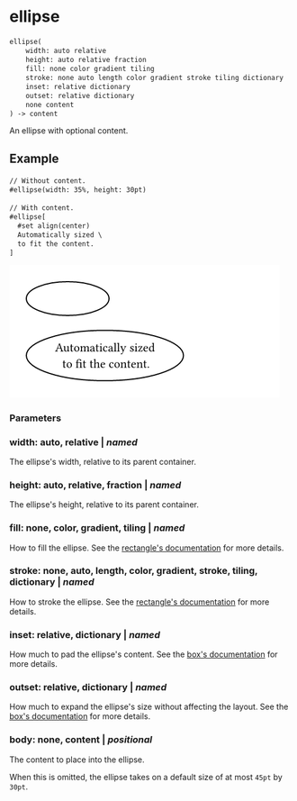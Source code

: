 
# ellipse

```
ellipse(
    width: auto relative
    height: auto relative fraction
    fill: none color gradient tiling
    stroke: none auto length color gradient stroke tiling dictionary
    inset: relative dictionary
    outset: relative dictionary
    none content
) -> content
```
An ellipse with optional content.

## Example

<div class="previewed-code">

    // Without content.
    #ellipse(width: 35%, height: 30pt)

    // With content.
    #ellipse[
      #set align(center)
      Automatically sized \
      to fit the content.
    ]

<div class="preview">

![Preview](/assets/bb7e4b149327d0b0cbc5406a39d8e6be.png)

</div>

</div>


### Parameters


### width: auto, relative | _named_

The ellipse's width, relative to its parent container.


### height: auto, relative, fraction | _named_

The ellipse's height, relative to its parent container.


### fill: none, color, gradient, tiling | _named_

How to fill the ellipse. See the [rectangle's
documentation](/reference/visualize/rect/#parameters-fill) for more
details.


### stroke: none, auto, length, color, gradient, stroke, tiling, dictionary | _named_

How to stroke the ellipse. See the [rectangle's
documentation](/reference/visualize/rect/#parameters-stroke) for more
details.


### inset: relative, dictionary | _named_

How much to pad the ellipse's content. See the [box's
documentation](/reference/layout/box/#parameters-inset) for more
details.


### outset: relative, dictionary | _named_

How much to expand the ellipse's size without affecting the layout. See
the [box's documentation](/reference/layout/box/#parameters-outset) for
more details.


### body: none, content | _positional_

The content to place into the ellipse.

When this is omitted, the ellipse takes on a default size of at most
<span class="typ-num">`45pt`</span> by
<span class="typ-num">`30pt`</span>.

